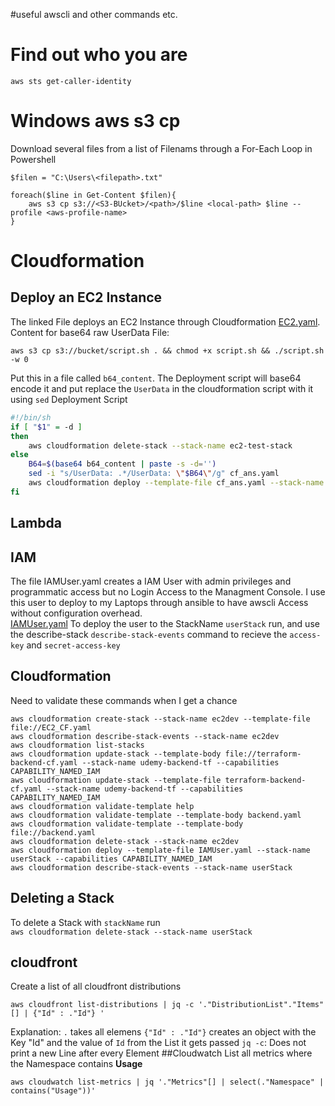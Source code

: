 #useful awscli and other commands etc.

# Find out who you are
`aws sts get-caller-identity`

# Windows aws s3 cp
Download several files from a list of Filenams through a For-Each Loop in Powershell
```
$filen = "C:\Users\<filepath>.txt"

foreach($line in Get-Content $filen){
    aws s3 cp s3://<S3-BUcket>/<path>/$line <local-path> $line --profile <aws-profile-name> 
}
```

# Cloudformation
## Deploy an EC2 Instance
The linked File deploys an EC2 Instance through Cloudformation
[EC2.yaml](./EC2_CF.yaml). Content for base64 raw UserData File:
```
aws s3 cp s3://bucket/script.sh . && chmod +x script.sh && ./script.sh -w 0
```
Put this in a file called `b64_content`. The Deployment script will base64 encode it and 
put replace the `UserData` in the cloudformation script with it using `sed`
Deployment Script
```bash
#!/bin/sh
if [ "$1" = -d ]
then
	aws cloudformation delete-stack --stack-name ec2-test-stack
else
	B64=$(base64 b64_content | paste -s -d='')
	sed -i "s/UserData: .*/UserData: \"$B64\"/g" cf_ans.yaml
	aws cloudformation deploy --template-file cf_ans.yaml --stack-name ec2-test-stack
fi
```

## Lambda  

## IAM
The file IAMUser.yaml creates a IAM User with admin privileges and programmatic access but no Login Access to the Managment Console. I use this user to deploy to my Laptops through ansible to have awscli Access without configuration overhead.  
[IAMUser.yaml](./IAMUser.yaml)
To deploy the user to the StackName `userStack` run, and use the describe-stack `describe-stack-events` command to recieve the `access-key` and `secret-access-key`

## Cloudformation
Need to validate these commands when I get a chance
```
aws cloudformation create-stack --stack-name ec2dev --template-file file://EC2_CF.yaml
aws cloudformation describe-stack-events --stack-name ec2dev
aws cloudformation list-stacks
aws cloudformation update-stack --template-body file://terraform-backend-cf.yaml --stack-name udemy-backend-tf --capabilities CAPABILITY_NAMED_IAM
aws cloudformation update-stack --template-file terraform-backend-cf.yaml --stack-name udemy-backend-tf --capabilities CAPABILITY_NAMED_IAM
aws cloudformation validate-template help
aws cloudformation validate-template --template-body backend.yaml
aws cloudformation validate-template --template-body file://backend.yaml
aws cloudformation delete-stack --stack-name ec2dev
aws cloudformation deploy --template-file IAMUser.yaml --stack-name userStack --capabilities CAPABILITY_NAMED_IAM
aws cloudformation describe-stack-events --stack-name userStack
```

## Deleting a Stack
To delete a Stack with `stackName` run  
`aws cloudformation delete-stack --stack-name userStack`  

## cloudfront
Create a list of all cloudfront distributions
```
aws cloudfront list-distributions | jq -c '."DistributionList"."Items"[] | {"Id" : ."Id"} '
```
Explanation: 
`.` takes all elemens
`{"Id" : ."Id"}` creates an object with the Key "Id" and the value of `Id` from the List it gets passed
`jq -c`: Does not print a new Line after every Element 
##Cloudwatch
List all metrics where the Namespace contains __Usage__
```
aws cloudwatch list-metrics | jq '."Metrics"[] | select(."Namespace" | contains("Usage"))'
```


